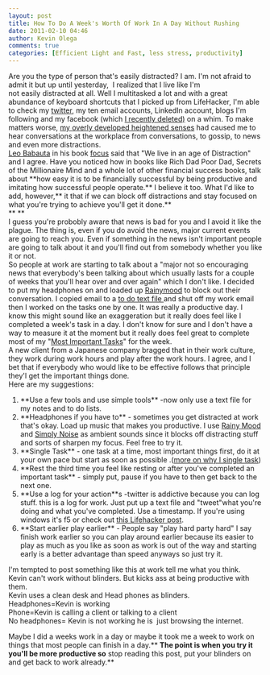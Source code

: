 ```yaml
---
layout: post
title: How To Do A Week's Worth Of Work In A Day Without Rushing
date: 2011-02-10 04:46
author: Kevin Olega
comments: true
categories: [Efficient Light and Fast, less stress, productivity]
---
```

<div id="_mcePaste">Are you the type of person that's easily distracted? I am. I'm not afraid to admit it but up until yesterday,  I realized that I live like I'm not easily distracted at all. Well I multitasked a lot and with a great abundance of keyboard shortcuts that I picked up from LifeHacker, I'm able to check my <a href="http://twitter.com/kevinolega">twitter</a>, my ten email accounts, LinkedIn account, blogs I'm following and my facebook (which <a href="http://minimalchanges.com/why-i-chose-to-live-without-facebook/">I recently deleted)</a> on a whim. To make matters worse, <a href="http://minimalchanges.com/how-to-find-anything-anywhere-with-superhuman-senses/">my overly developed heightened senses</a> had caused me to hear conversations at the workplace from conversations, to gossip, to news and even more distractions.</div>
<div id="_mcePaste"><a href="http://leobabauta.com">Leo Babauta</a> in his book <a href="http://zenhabits.net/focus-book/">focus</a> said that "We live in an age of Distraction" and I agree. Have you noticed how in books like Rich Dad Poor Dad, Secrets of the Millionaire Mind and a whole lot of other financial success books, talk about **how easy it is to be financially successful by being productive and imitating how successful people operate.** I believe it too. What I'd like to add, however,** it that if we can block off distractions and stay focused on what you're trying to achieve you'll get it done.**</div>
<div>**
**</div>
<div id="_mcePaste">I guess you're probobly aware that news is bad for you and I avoid it like the plague. The thing is, even if you do avoid the news, major current events are going to reach you. Even if something in the news isn't important people are going to talk about it and you'll find out from somebody whether you like it or not.</div>
<div id="_mcePaste">So people at work are starting to talk about a "major not so encouraging news that everybody's been talking about which usually lasts for a couple of weeks that you'll hear over and over again" which I don't like. I decided to put my headphones on and loaded up <a href="http://www.rainymood.com/">Rainymood</a> to block out their conversation. I copied email to a <a href="http://lifehacker.com/#!5743081/why-i-get-more-done-with-plain-text-to+do-lists">to do text file </a>and shut off my work email then I worked on the tasks one by one. It was really a productive day. I know this might sound like an exaggeration but it really does feel like I completed a week's task in a day. I don't know for sure and I don't have a way to measure it at the moment but it really does feel great to complete most of my "<a href="http://zenhabits.net/purpose-your-day-most-important-task/">Most Important Tasks</a>" for the week.</div>
<div id="_mcePaste">A new client from a Japanese company bragged that in their work culture, they work during work hours and play after the work hours. I agree, and I bet that if everybody who would like to be effective follows that principle they'l get the important things done.</div>
<div id="_mcePaste">Here are my suggestions:</div>
<div id="_mcePaste">
<ol>
	<li>**Use a few tools and use simple tools** -now only use a text file for my notes and to do lists.</li>
	<li>**Headphones if you have to** - sometimes you get distracted at work that's okay. Load up music that makes you productive. I use <a href="http://www.rainymood.com/">Rainy Mood</a> and <a href="http://www.simplynoise.com/">Simply Noise</a> as ambient sounds since it blocks off distracting stuff and sorts of sharpen my focus. Feel free to try it.</li>
	<li>**Single Task** - one task at a time, most important things first, do it at your own pace but start as soon as possible .(<a href="http://minimalchanges.com/minimal-changes-and-why-i-single-task/">more on why I single task</a>)</li>
	<li>**Rest the third time you feel like resting or after you've completed an important task** - simply put, pause if you have to then get back to the next one.</li>
	<li>**Use a log for your action**s -twitter is addictive because you can log stuff. this is a log for work. Just put up a text file and "tweet"what you're doing and what you've completed. Use a timestamp. If you're using windows it's f5 or check out <a href="http://lifehacker.com/#!5582372/use-a-daily-log-to-keep-yourself-focused-on-productivity">this Lifehacker post</a>.</li>
	<li>**Start earlier play earlier** - People say "play hard party hard" I say finish work earlier so you can play around earlier because its easier to play as much as you like as soon as work is out of the way and starting early is a better advantage than speed anyways so just try it.</li>
</ol>
</div>
<div id="_mcePaste">I'm tempted to post something like this at work tell me what you think.</div>
<div id="_mcePaste">Kevin can't work without blinders. But kicks ass at being productive with them.</div>
<div id="_mcePaste">Kevin uses a clean desk and Head phones as blinders.</div>
<div id="_mcePaste">Headphones=Kevin is working</div>
<div id="_mcePaste">Phone=Kevin is calling a client or talking to a client</div>
<div id="_mcePaste">No headphones= Kevin is not working he is  just browsing the internet.</div>
<div id="_mcePaste">

Maybe I did a weeks work in a day or maybe it took me a week to work on things that most people can finish in a day.** **The point is when you try it you'll be more productive so** stop reading this post, put your blinders on and get back to work already.**

</div>
